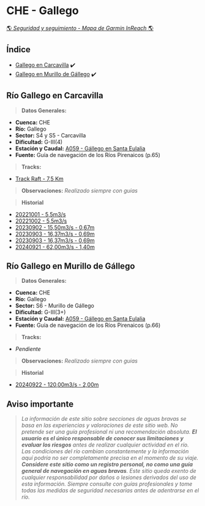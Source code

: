 # CHE - Gallego
[:earth_americas: *Seguridad y seguimiento - Mapa de Garmin InReach* :earth_americas:](https://share.garmin.com/gpalacios82)

## Índice
* [Gallego en Carcavilla](./CHE-Gallego.md#río-gallego-en-carcavilla) :heavy_check_mark:
* [Gallego en Murillo de Gállego](./CHE-Gallego.md#río-gallego-en-murillo-de-gállego) :heavy_check_mark:

## Río Gallego en Carcavilla

>**Datos Generales:**
* **Cuenca:** CHE
* **Río:** Gallego
* **Sector:** S4 y S5 - Carcavilla
* **Dificultad:** G-III(4)
* **Estación y Caudal:** [A059 - Gállego en Santa Eulalia](http://www.saihebro.com/semobile/index.php?url=/tr/ficha/estacion:A059)
* **Fuente:** Guía de navegación de los Ríos Pirenaicos (p.65)

>**Tracks:**
* [Track Raft - 7,5 Km](https://connect.garmin.com/modern/course/306567836)

>**Observaciones:**
*Realizado siempre con guias*

>**Historial**
* [20221001 - 5,5m3/s](https://connect.garmin.com/modern/activity/9710631639)
* [20221002 - 5,5m3/s](https://connect.garmin.com/modern/activity/9715802132)
* [20230902 - 15,50m3/s - 0,67m](https://connect.garmin.com/modern/activity/11929234570)
* [20230903 - 16,37m3/s - 0,69m](https://connect.garmin.com/modern/activity/11937666186)
* [20230903 - 16,37m3/s - 0,69m](https://connect.garmin.com/modern/activity/11937667502)
* [20240921 - 62,00m3/s - 1,40m](https://connect.garmin.com/modern/activity/17092550176)


## Río Gallego en Murillo de Gállego

>**Datos Generales:**
* **Cuenca:** CHE
* **Río:** Gallego
* **Sector:** S6 - Murillo de Gállego
* **Dificultad:** G-III(3+)
* **Estación y Caudal:** [A059 - Gállego en Santa Eulalia](http://www.saihebro.com/semobile/index.php?url=/tr/ficha/estacion:A059)
* **Fuente:** Guía de navegación de los Ríos Pirenaicos (p.66)

>**Tracks:**
* *Pendiente*

>**Observaciones:**
*Realizado siempre con guias*

>**Historial**
* [20240922 - 120,00m3/s - 2,00m](https://connect.garmin.com/modern/activity/17100694788)


## Aviso importante
>*La información de este sitio sobre secciones de aguas bravas se basa en las experiencias y valoraciones de este sitio web. No pretende ser una guía profesional ni una recomendación absoluta. **El usuario es el único responsable de conocer sus limitaciones y evaluar los riesgos** antes de realizar cualquier actividad en el río. Las condiciones del río cambian constantemente y la información aquí podría no ser completamente precisa en el momento de su viaje. **Considere este sitio como un registro personal, no como una guía general de navegación en aguas bravas**. Este sitio queda exento de cualquier responsabilidad por daños o lesiones derivados del uso de esta información. Siempre consulte con guías profesionales y tome todas las medidas de seguridad necesarias antes de adentrarse en el río.*